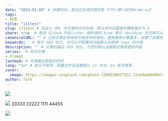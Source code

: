 ```yaml
---
date: "2024-01-09" # 创建时间，我这边生成的格式是 YYYY-MM-DDTHH:mm:ssZ  
tags:   
- 标签
title: "111test"  
slug: 111test # 自定义 URL 中文章的访问名称，默认用时间戳填充模板格式为 X  
share: true  # 配合 Github Publisher 插件用的,true 表示 obsidian 的文章可以发布  
canonicalURL: "" # 之前文章在其他地方被发布的地址，避免搜索引擎重复，设置了该属性会优先展示 canonicalURL 执行的文章  
keywords:   # 用于 SEO 优化，也可以不配置该内容默认会使用 tags 的内容  
description: "" # 文章的描述 SEO 优化，为空时默认会截取文章前面的内容  
series:  # 系列文章  
- Prompt
lastmod: # 文章最后更新的时间  
lang: "cn" # 默认不用写，配置文件会设置默认 cn 中文，en 英文等等  
cover:  
  image: https://images.unsplash.com/photo-1509228627152-72ae9ae6848d?q=80&w=1000&auto=format&fit=crop&ixlib=rb-4.0.3&ixid=M3wxMjA3fDB8MHxwaG90by1wYWdlfHx8fGVufDB8fHx8fA%3D%3D  # 文章封面图片地址 
author: fork
---  
```

![](测试AI-20240110142830164.webp)


![](测试AI-20240110095041262.webp)
 33333
 22222
 1111
44455

![](测试AI-20240110151536606.webp)